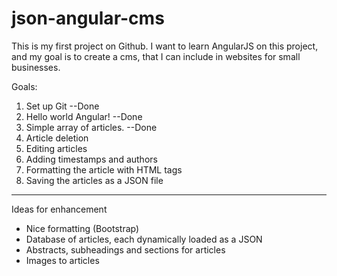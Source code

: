 json-angular-cms
================

This is my first project on Github. I want to learn AngularJS on this project, 
and my goal is to create a cms, that I can include in websites for small businesses.

Goals:

1. Set up Git --Done
2. Hello world Angular! --Done
3. Simple array of articles. --Done
4. Article deletion
5. Editing articles
6. Adding timestamps and authors
7. Formatting the article with HTML tags
8. Saving the articles as a JSON file

----------
Ideas for enhancement

- Nice formatting (Bootstrap)
- Database of articles, each dynamically loaded as a JSON
- Abstracts, subheadings and sections for articles
- Images to articles
